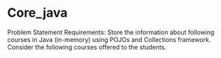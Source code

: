# Core_java

Problem Statement
Requirements:
Store the information about following courses in Java (in-memory) using POJOs and Collections framework. Consider the following courses offered to the students.
